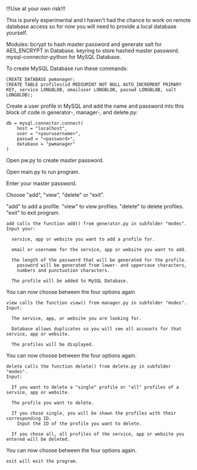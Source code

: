 !!!Use at your own risk!!!

This is purely experimental and I haven't had the chance to work on remote database access so for now you will need to provide a local database yourself.

  Modules: 
         bcrypt to hash master password and generate salt for AES_ENCRYPT in Database.
         keyring to store hashed master password.
         mysql-connector-python for MySQL Database.
         
To create MySQL Database run these commands:
  
    CREATE DATABASE pwmanager;
    CREATE TABLE profiles(id MEDIUMINT NOT NULL AUTO_INCREMENT PRIMARY KEY, service LONGBLOB, emailuser LONGBLOB, passwd LONGBLOB, salt LONGBLOB);
  
Create a user profile in MySQL and add the name and password into this block of code in generator-, manager-, and delete.py:
  
    db = mysql.connector.connect(
        host = "localhost",
        user = "<yourusername>",
        passwd = "<password>",
        database = "pwmanager"
    )

Open pw.py to create master password.

Open main.py to run program.

Enter your master password.

Choose "add", "view", "delete" or "exit".

  "add" to add a profile.
  "view" to view profiles.
  "delete" to delete profiles.
  "exit" to exit program.
  
    add calls the function add() from generator.py in subfolder "modes".
    Input your:

      service, app or website you want to add a profile for.

      email or username for the service, app or website you want to add.

      the length of the password that will be generated for the profile.
        password will be generated from lower- and uppercase characters,
        numbers and punctuation characters.

      The profile will be added to MySQL Database.
  
 You can now choose between the four options again
  
    view calls the function view() from manager.py in subfolder "modes".
    Input:

      The service, app, or website you are looking for.

      Database allows duplicates so you will see all accounts for that service, app or website.

      The profiles will be displayed.
  
  You can now choose between the four options again.
  
    delete calls the function delete() from delete.py in subfolder "modes".
    Input:

      If you want to delete a "single" profile or "all" profiles of a service, app or website.

      The profile you want to delete.

      If you chose single, you will be shown the profiles with their corresponding ID.
        Input the ID of the profile you want to delete.

      If you chose all, all profiles of the service, app or website you entered will be deleted.
  
  You can now choose between the four options again.
  
    exit will exit the program.
